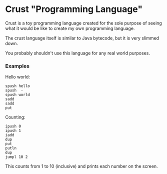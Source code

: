 Crust "Programming Language"
============================

Crust is a toy programming language created for the sole purpose of seeing what it would be like to create my own programming language.

The crust language itself is similar to Java bytecode, but it is very slimmed down.

You probably shouldn't use this language for any real world purposes.

### Examples

Hello world:

```
spush hello
spush  -
spush world
sadd
sadd
put
```

Counting:

```
ipush 0
ipush 1
iadd
dup
put
putln
dup
jumpl 10 2
```

This counts from 1 to 10 (inclusive) and prints each number on the screen.
